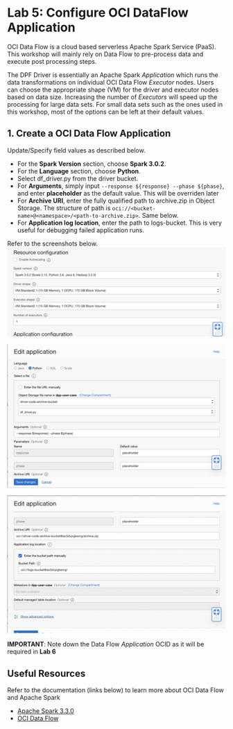 Lab 5: Configure OCI DataFlow Application
===

OCI Data Flow is a cloud based serverless Apache Spark Service (PaaS). This workshop will mainly rely on Data Flow to pre-process data and execute post processing steps.

The DPF Driver is essentially an Apache Spark *Application* which runs the data transformations on individual OCI Data Flow *Executor* nodes. Users can choose the appropriate shape (VM) for the driver and executor nodes based on data size. Increasing the number of *Executors* will speed up the processing for large data sets. For small data sets such as the ones used in this workshop, most of the options can be left at their default values.

## 1. Create a OCI Data Flow Application

Update/Specify field values as described below.

*   For the **Spark Version** section, choose **Spark 3.0.2**.
*   For the **Language** section, choose **Python**.
*   Select df_driver.py from the driver bucket.
*   For **Arguments**, simply input `--response ${response} --phase ${phase}`, and enter **placeholder** as the default value. This will be overriden later
*   For **Archive URI**, enter the fully qualified path to archive.zip in Object Storage. The structure of path is `oci://<bucket-name>@<namespace>/<path-to-archive.zip>`. Same below.
*   For **Application log location**, enter the path to logs-bucket. This is very useful for debugging failed application runs.

Refer to the screenshots below.
![](./images/Set-DF3.png)

![](./images/Set-DF1.png)

![](./images/Set-DF2.png)

**IMPORTANT**: Note down the Data Flow *Application* OCID as it will be required in **Lab 6**

## Useful Resources
Refer to the documentation (links below) to learn more about OCI Data Flow and Apache Spark

- [Apache Spark 3.3.0](https://spark.apache.org/docs/latest/)
- [OCI Data Flow](https://docs.oracle.com/en-us/iaas/data-flow/using/dfs_getting_started.htm)

